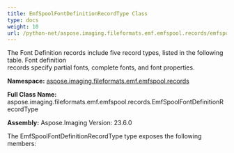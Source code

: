 ```yaml
---
title: EmfSpoolFontDefinitionRecordType Class
type: docs
weight: 10
url: /python-net/aspose.imaging.fileformats.emf.emfspool.records/emfspoolfontdefinitionrecordtype/
---
```


The Font Definition records include five record types, listed in the following table. Font definition<br/>            records specify partial fonts, complete fonts, and font properties.

**Namespace:** [aspose.imaging.fileformats.emf.emfspool.records](/imaging/python-net/aspose.imaging.fileformats.emf.emfspool.records/)

**Full Class Name:** aspose.imaging.fileformats.emf.emfspool.records.EmfSpoolFontDefinitionRecordType

**Assembly:**  Aspose.Imaging Version: 23.6.0

The EmfSpoolFontDefinitionRecordType type exposes the following members:
